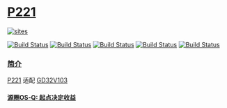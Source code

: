 ﻿# [P221](https://github.com/OS-Q/P221)

[![sites](http://182.61.61.133/link/resources/OSQ.png)](http://www.OS-Q.com)

[![Build Status](https://github.com/OS-Q/P221/workflows/CI/badge.svg)](https://github.com/OS-Q/P221/actions/workflows/CI.yml)
[![Build Status](https://github.com/OS-Q/P221/workflows/CD/badge.svg)](https://github.com/OS-Q/P221/actions/workflows/CD.yml)
[![Build Status](https://circleci.com/gh/OS-Q/P221.svg?style=svg)](https://circleci.com/gh/OS-Q/P221)
[![Build Status](https://travis-ci.com/OS-Q/P221.svg?branch=master)](https://travis-ci.com/OS-Q/P221)
[![Build Status](https://cloud.drone.io/api/badges/OS-Q/P221/status.svg)](https://cloud.drone.io/OS-Q/P221)

### [简介](https://github.com/OS-Q/P221/wiki)

[P221](https://github.com/OS-Q/P221) 适配 [GD32V103](https://github.com/SoCXin/GD32V103)

#### [源圈OS-Q: 起点决定收益](http://www.OS-Q.com)
